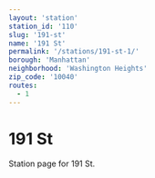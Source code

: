 ```yaml
---
layout: 'station'
station_id: '110'
slug: '191-st'
name: '191 St'
permalink: '/stations/191-st-1/'
borough: 'Manhattan'
neighborhood: 'Washington Heights'
zip_code: '10040'
routes:
  - 1
---
```

# 191 St

Station page for 191 St.
